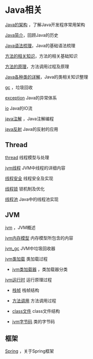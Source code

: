 # Java相关
[Java的架构](framework.md) ，了解Java开发程序常用架构

[Java简介](language_evolution.md)，回顾Java的历史

[Java语法梳理](java_syntax.md)，Java的基础语法梳理

[方法的相关知识](function.md)，方法的相关基础知识

[方法的原理](function_theory.md)，方法调用过程及原理

[Java各种类的详解](java_class.md)，Java的类相关知识整理

[gc](gc.md) ，垃圾回收

[exception](java_exception.md) Java的异常体系

[io](java_io.md) Java的IO流

[java注解](java_annotation.md) ，Java注解编程

[java反射](java_reflect.md) Java的反射的应用

## Thread

 [thread](thread/java_thread.md) 线程模型与处理

 [jvm线程](jvm/jvm_thead.md) JVM中线程的详细内容

 [线程安全](thread/thread_safe.md) 线程安全及实现

 [线程锁](thread/thread_lock.md) 锁机制及优化

 [线程池](thread/thread_pool.md) Java中的线程池实现

## JVM

 [jvm](jvm/jvm.md) ，JVM概述

 [jvm内存模型](jvm/jvm_memory_model.md) 内存模型所包含的内容

 [jvm_gc](jvm/jvm_gc.md) JVM中垃圾回收器

 [jvm类加载](jvm/jvm_class_load.md) 类加载过程

-  [jvm类加载器](jvm/jvm_classloader.md) ，类加载器分类

 [jvm运行时](jvm/jvm_runtime.md) 运行原理过程

- [栈帧](jvm/jvm_stack.md) 栈帧结构
- [方法调用](jvm/jvm_method_invoke.md) 方法调用过程
- [class文件](jvm/jvm_class_code.md) class文件结构

- [jvm字节码](jvm/jvm_class_code.md) 类的字节码

## 框架

 [Spring](spring/README.md) ，关于Spring框架

